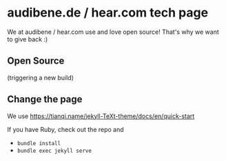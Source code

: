 # audibene.de / hear.com tech page

We at audibene / hear.com use and love open source! That's why we want to give back :)

## Open Source
(triggering a new build)

## Change the page
We use https://tianqi.name/jekyll-TeXt-theme/docs/en/quick-start

If you have Ruby, check out the repo and 
- ``bundle install``
- ``bundle exec jekyll serve``


